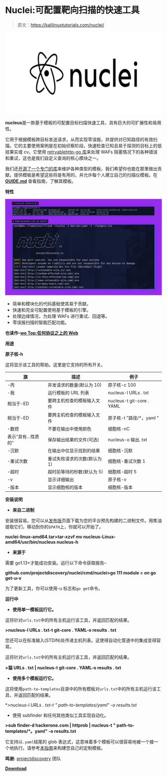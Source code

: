 # Nuclei:可配置靶向扫描的快速工具

> 原文：<https://kalilinuxtutorials.com/nuclei/>

[![Nuclei : A Fast Tool For Configurable Targeted Scanning](img//5fd284b99061db3e9f8d30f0083d6a18.png "Nuclei : A Fast Tool For Configurable Targeted Scanning")](https://1.bp.blogspot.com/-IywUo6ng-aA/Xqhh_Py83DI/AAAAAAAAGHA/xbkI1KWpuB0VnRyvdSoRWHM8tOEX0iD6QCLcBGAsYHQ/s1600/nuclei.png)

**nucleus**是一款基于模板的可配置目标扫描快速工具，具有巨大的可扩展性和易用性。

它用于根据模板跨目标发送请求，从而实现零误报，并提供对已知路径的有效扫描。它的主要使用案例是在初始侦察阶段，快速检查已知且易于探测的目标上的低挂果实或 cv。它使用 [retryablehttp-go 库](https://github.com/projectdiscovery/retryablehttp-go)来处理 WAFs 阻塞情况下的各种错误和重试，这也是我们自定义查询的核心模块之一。

我们还[开源了一个专门的库](https://github.com/projectdiscovery/nuclei-templates)来维护各种类型的模板，我们希望你也能在那里做出贡献。提供模板是希望这些将是有用的，并允许每个人建立自己的扫描仪模板。在 [**GUIDE.md**](https://github.com/projectdiscovery/nuclei-templates/blob/master/GUIDE.md) 查看指南，了解其模板。

**特性**

![](img//64da003bbed0a39adccf5c2b4530620e.png)

*   简单和模块化的代码基础使其易于贡献。
*   快速和完全可配置使用基于模板的引擎。
*   处理边缘情况，为处理 WAFs 进行重试、回退等。
*   零误报扫描的智能匹配功能。

**也读作-[wo Top:任何协议之上的 Web](https://kalilinuxtutorials.com/wotop/)**

**用途**

**原子核-h**

这将显示该工具的帮助。这里是它支持的所有开关。

| 旗 | 描述 | 例子 |
| --- | --- | --- |
| -丙 | 并发请求的数量(默认为 10) | 原子核-c 100 |
| -我 | 运行模板的 URL 列表 | nucleus-l URLs . txt |
| 相当于-ED | 要跨主机检查的模板输入文件 | nucleus-t git-core . YAML |
| 相当于-ED | 要跨主机检查的模板输入文件 | 原子核-t "路径/*。yaml " |
| -数控 | 不要在输出中使用颜色 | 细胞核-nC |
| 表示“具有…性质的” | 保存输出结果的文件(可选) | nucleus-o 输出. txt |
| -沉默 | 在输出中仅显示找到的结果 | 细胞核-沉默 |
| -重试次数 | 重试失败请求的次数(默认为 1) | 细胞核-重试次数 1 |
| -超时 | 超时前等待的秒数(默认为 5) | 细胞核-超时 5 |
| -v | 显示详细输出 | 原子核-v |
| -版本 | 显示细胞核的版本 | 细胞核-版本 |

**安装说明**

*   **来自二进制**

安装很容易。您可以从[发布版](https://github.com/projectdiscovery/nuclei/releases/)页面下载为您的平台预先构建的二进制文件。用焦油提取它们，移动到你的`$PATH`上，你就可以开始了。

**nuclei-linux-amd64.tar>tar-xzvf
mv nucleus-Linux-amd64/usr/bin/nucleus
nucleus-h**

*   **来源于**

需要 go1.13+才能成功安装。运行以下命令获取报告–

**github.com/projectdiscovery/nuclei/cmd/nuclei>go 111 module = on go get-u-v**

为了更新工具，你可以使用-u 标志和`go get`命令。

**运行中**

*   **使用单一模板运行它。**

这将针对`urls.txt`中的所有主机运行该工具，并返回匹配的结果。

**>nucleus-l URLs . txt-t git-core . YAML-o results . txt**

您还可以在标准输入(STDIN)处传递主机列表。这使得自动化管道中的集成变得容易。

这将针对`urls.txt`中的所有主机运行该工具，并返回匹配的结果。

**>猫 URLs . txt | nucleus-t git-core . YAML-o results . txt**

*   **使用多个模板运行它。**

这将使用`path-to-templates`目录中的所有模板对`urls.txt`中的所有主机运行该工具，并返回匹配的结果。

**>nucleus-l URLs . txt-t " path-to-templates/*yaml" -o results.txt**

*   使用 subfinder 和任何其他类似工具实现自动化。

**>sub finder-d hackerone.com | httprob | nucleus-t " path-to-templates/*。yaml" -o results.txt**

它支持以`.yaml`结尾的 glob 表达式，这意味着多个模板可以很容易地被一个接一个地执行。请参考[本指南](https://github.com/projectdiscovery/nuclei-templates/blob/master/GUIDE.md)来构建您自己的定制模板。

**鸣谢:** [projectdiscovery](https://projectdiscovery.io) 团队

[**Download**](https://github.com/projectdiscovery/nuclei)